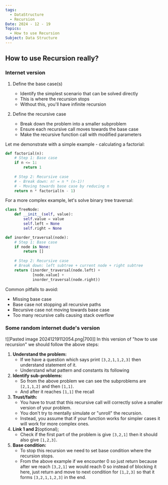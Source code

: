 ```yaml
---
tags:
  - DataStructure
  - Recursion
Date: 2024 - 12 - 19
Topics:
  - How to use Recursion
Subject: Data Structure
---
```

## How to use Recursion really?
### Internet version
1. Define the base case(s)
   - Identify the simplest scenario that can be solved directly
   - This is where the recursion stops
   - Without this, you'll have infinite recursion

2. Define the recursive case
   - Break down the problem into a smaller subproblem
   - Ensure each recursive call moves towards the base case
   - Make the recursive function call with modified parameters

Let me demonstrate with a simple example - calculating a factorial:

```python
def factorial(n):
    # Step 1: Base case
    if n <= 1:
        return 1
    
    # Step 2: Recursive case
    # - Break down: n! = n * (n-1)!
    # - Moving towards base case by reducing n
    return n * factorial(n - 1)
```

For a more complex example, let's solve binary tree traversal:

```python
class TreeNode:
    def __init__(self, value):
        self.value = value
        self.left = None
        self.right = None

def inorder_traversal(node):
    # Step 1: Base case
    if node is None:
        return []
    
    # Step 2: Recursive case
    # Break down: left subtree + current node + right subtree
    return (inorder_traversal(node.left) + 
            [node.value] + 
            inorder_traversal(node.right))
```

Common pitfalls to avoid:
- Missing base case
- Base case not stopping all recursive paths
- Recursive case not moving towards base case
- Too many recursive calls causing stack overflow

### Some random internet dude's version
![[Pasted image 20241219112054.png|700]]
In this version of "how to use recursion" we should follow the above steps:
1. **Understand the problem:**
	- If we have a question which says print `[3,2,1,1,2,3]` then understand statement of it.
	- Understand what pattern and constants its following
2. **Identify sub-problems:**
	- So from the above problem we can see the subproblems are `[2,1,1,2]` and then `[1,1]`. 
	- And after it reaches `[1,1]` the recall
3. **Trust/faith:**
	- You have to trust that this recursive call will correctly solve a smaller version of your problem.
	- You don't try to mentally simulate or "unroll" the recursion.
	- Instead, you assume that if your function works for simpler cases it will work for more complex ones.
4. **Link 1 and 2**(optional);
	- Check if the first part of the problem is give `[3,2,1]` then it should also give `[1,2,3]`.
5. **Base condition:**
	- To stop this recursion we need to set base condition where the recursion stops.
	- From the above example if we encounter 0 so just return because after we reach `[3,2,1]` we would reach 0 so instead of blocking it here, just return and move to next condition for `[1,2,3]` so that it forms `[3,2,1,1,2,3]` in the end.
	